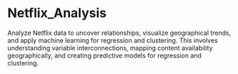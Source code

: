 # Netflix_Analysis
Analyze Netflix data to uncover relationships, visualize geographical trends, and apply machine learning for regression and clustering. This involves understanding variable interconnections, mapping content availability geographically, and creating predictive models for regression and clustering.

